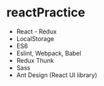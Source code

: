 # reactPractice

- React - Redux
- LocalStorage
- ES6
- Eslint, Webpack, Babel
- Redux Thunk
- Sass
- Ant Design (React UI library)
